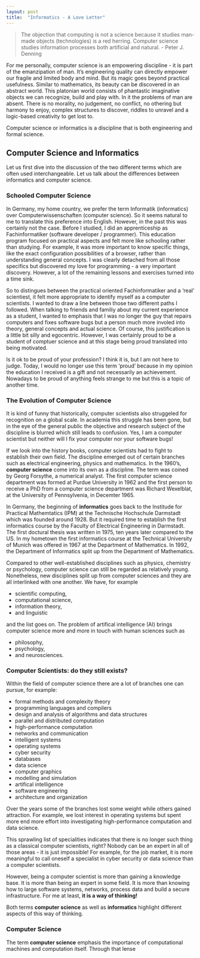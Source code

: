 ```yaml
---
layout: post
title:  "Informatics - A Love Letter"
---
```


> The objection that computing is not a science because it studies man-made objects (technologies) is a red herring. Computer science studies information processes both artificial and natural. - Peter J. Denning

For me personally, computer science is an empowering discipline - it is part of the emanzipation of man. It’s engineering quality can directly empower our fragile and limited body and mind. But its magic goes beyond practical usefulness. Similar to mathematics, its beauty can be discovered in an abstract world. This platonian world consists of phantastic imaginative objects we can recognize, build and play with. In it the problems of man are absent. There is no morality, no judgement, no conflict, no othering but harmony to enjoy, complex structures to discover, riddles to unravel and a logic-based creativity to get lost to.

Computer science or informatics is a discipline that is both engineering and formal science.

## Computer Science and Informatics

Let us first dive into the discussion of the two different terms which are often used interchangeable. Let us talk about the differences between informatics and computer science.

### Schooled Computer Science

In Germany, my home country, we prefer the term Informatik (informatics) over Computerwissenschaften (computer science). So it seems natural to me to translate this preference into English. However, in the past this was certainly not the case. Before I studied, I did an apprenticeship as Fachinformatiker (software developer / programmer). This education program focused on practical aspects and felt more like schooling rather than studying. For example, it was more important to know specific things, like the exact configuration possibilities of a browser, rather than understanding general concepts. I was clearly detached from all those specifics but discovered my love for programming - a very important discovery. However, a lot of the remaining lessons and exercises turned into a time sink.

So to distingues between the practical oriented Fachinformatiker and a ‘real’ scientiest, it felt more appropriate to identify myself as a computer scientists. I wanted to draw a line between those two different paths I followed. When talking to friends and familiy about my current experience as a student, I wanted to emphasis that I was no longer the guy that repairs computers and fixes software bugs but a person much more involed into theory, general concepts and actual science. Of course, this justification is a little bit silly and egocentric. However, I was certainly proud to be a student of comptuer science and at this stage being proud translated into being motivated.

Is it ok to be proud of your profession? I think it is, but I am not here to judge. Today, I would no longer use this term ‘proud’ because in my opinion the education I received is a gift and not necessarily an achievement. Nowadays to be proud of anything feels strange to me but this is a topic of another time.

### The Evolution of Computer Science

It is kind of funny that historically, computer scientists also struggeled for recognition on a global scale. In academia this struggle has been gone, but in the eye of the general public the objective and research subject of the discipline is blurred which still leads to confusion. Yes, I am a computer scientist but neither will I fix your computer nor your software bugs!

If we look into the history books, computer scientists had to fight to establish their own field. The discipline emerged out of certain branches such as electrical engineering, physics and mathematics. In the 1960’s, **computer science** come into its own as a discipline. The term was coined by Georg Forsythe, a numerical analyst. The first computer science department was formed at Purdue University in 1962 and the first person to receive a PhD from a computer science department was Richard Wexelblat, at the University of Pennsylvenia, in Decemter 1965.

In Germany, the beginning of **informatics** goes back to the Institude for Practical Mathemtatics (IPM) at the Technische Hochschule Darmstadt which was founded around 1928. But it required time to establish the first informatics course by the Faculty of Electrical Engineering in Darmstadt. The first doctural thesis was written in 1975, ten years later compared to the US. In my hometown the first informatics course at the Technical University of Munich was offered in 1967 at the Department of Mathematics. In 1992, the Department of Informatics split up from the Department of Mathematics.

Compared to other well-established disciplines such as physics, chemistry or psychology, computer science can still be regarded as relatively young. Nonetheless, new disciplines split up from computer sciences and they are all interlinked with one another. We have, for example

* scientific computing,
* computational science,
* information theory,
* and linguistic

and the list goes on. The problem of artifical intelligence (AI) brings computer science more and more in touch with human sciences such as

* philosophy,
* psychology,
* and neurosciences.

### Computer Scientists: do they still exists?

Within the field of computer science there are a lot of branches one can pursue, for example:

* formal methods and complexity theory
* programming languages and compilers
* design and analysis of algorithms and data structures
* parallel and distributed computation
* high-performance computation
* networks and communication
* intelligent systems
* operating systems
* cyber security
* databases
* data science
* computer graphics
* modelling and simulation
* artifical intelligence
* software engineering
* architecture and organization

Over the years some of the branches lost some weight while others gained attraction. For example, we lost interest in operating systems but spent more end more effort into investigating high-performance computation and data science.

This sprawling list of specialities indicates that there is no longer such thing as a classical computer scientists, right? Nobody can be an expert in all of those areas - it is just impossible! For example, for the job market, it is more meaningful to call oneself a specialist in cyber security or data science than a computer scientists.

However, being a computer scientist is more than gaining a knowledge base. It is more than being an expert in some field. It is more than knowing how to large software systems, networks, process data and build a secure infrastructure. For me at least, **it is a way of thinking!**

Both terms **computer science** as well as **informatics** highlight different aspects of this way of thinking.

### Computer Science

The term **computer science** emphasis the importance of computational machines and computation itself. Through that lense